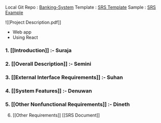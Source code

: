 Local Git Repo : [Banking-System](file:///E:%5CAcademics%5CSEM%203%5CCS3043-Database%20Systems%5CProject%5CBanking-System)
Template : [SRS Template](file:///E:%5CAcademics%5CSEM%203%5CCS3043-Database%20Systems%5CProject%5Csrs_template-ieee.doc)
Sample : [SRS Example](file:///E:%5CAcademics%5CSEM%203%5CCS3043-Database%20Systems%5CProject%5CSRSExample-webapp.doc)

![[Project Description.pdf]]
- Web app
- Using React
### 1. [[Introduction]] :- Suraja
### 2. [[Overall Description]] :- Semini
### 3. [[External Interface Requirements]] :- Suhan
### 4. [[System Features]] :- Denuwan
### 5. [[Other Nonfunctional Requirements]] :- Dineth
6. [[Other Requirements]]
[[SRS Document]]

